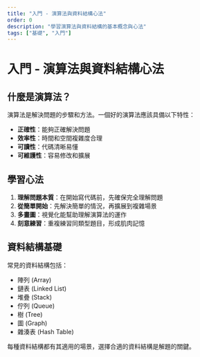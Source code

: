 ```yaml
---
title: "入門 - 演算法與資料結構心法"
order: 0
description: "學習演算法與資料結構的基本概念與心法"
tags: ["基礎", "入門"]
---
```


# 入門 - 演算法與資料結構心法

## 什麼是演算法？

演算法是解決問題的步驟和方法。一個好的演算法應該具備以下特性：

- **正確性**：能夠正確解決問題
- **效率性**：時間和空間複雜度合理
- **可讀性**：代碼清晰易懂
- **可維護性**：容易修改和擴展

## 學習心法

1. **理解問題本質**：在開始寫代碼前，先確保完全理解問題
2. **從簡單開始**：先解決簡單的情況，再擴展到複雜場景
3. **多畫圖**：視覺化能幫助理解演算法的運作
4. **刻意練習**：重複練習同類型題目，形成肌肉記憶

## 資料結構基礎

常見的資料結構包括：

- 陣列 (Array)
- 鏈表 (Linked List)
- 堆疊 (Stack)
- 佇列 (Queue)
- 樹 (Tree)
- 圖 (Graph)
- 雜湊表 (Hash Table)

每種資料結構都有其適用的場景，選擇合適的資料結構是解題的關鍵。